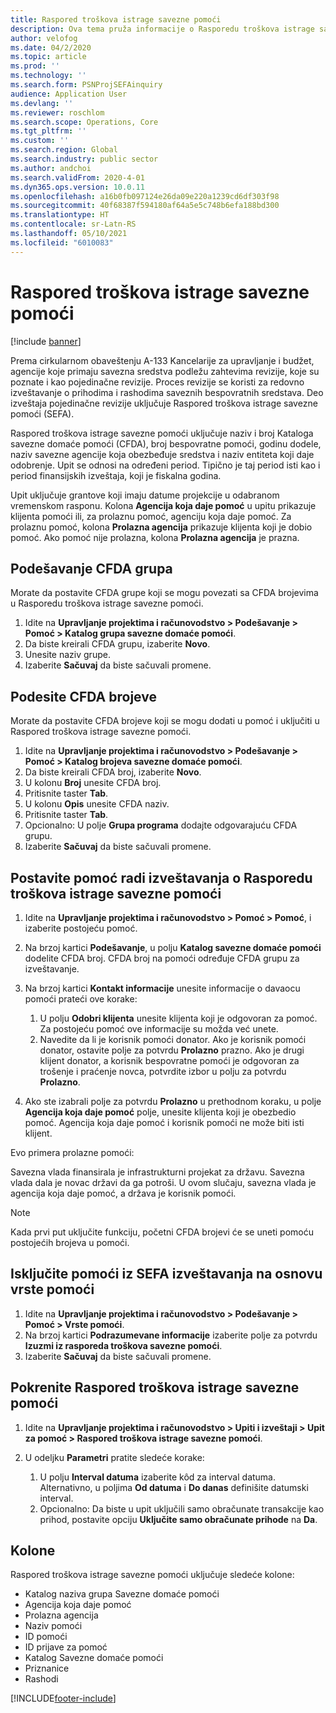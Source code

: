 ```yaml
---
title: Raspored troškova istrage savezne pomoći
description: Ova tema pruža informacije o Rasporedu troškova istrage savezne pomoći.
author: velofog
ms.date: 04/2/2020
ms.topic: article
ms.prod: ''
ms.technology: ''
ms.search.form: PSNProjSEFAinquiry
audience: Application User
ms.devlang: ''
ms.reviewer: roschlom
ms.search.scope: Operations, Core
ms.tgt_pltfrm: ''
ms.custom: ''
ms.search.region: Global
ms.search.industry: public sector
ms.author: andchoi
ms.search.validFrom: 2020-4-01
ms.dyn365.ops.version: 10.0.11
ms.openlocfilehash: a16b0fb097124e26da09e220a1239cd6df303f98
ms.sourcegitcommit: 40f68387f594180af64a5e5c748b6efa188bd300
ms.translationtype: HT
ms.contentlocale: sr-Latn-RS
ms.lasthandoff: 05/10/2021
ms.locfileid: "6010083"
---
```

# <a name="schedule-of-expenditures-of-federal-awards-inquiry"></a>Raspored troškova istrage savezne pomoći

[!include [banner](../includes/banner.md)]

Prema cirkularnom obaveštenju A-133 Kancelarije za upravljanje i budžet, agencije koje primaju savezna sredstva podležu zahtevima revizije, koje su poznate i kao pojedinačne revizije. Proces revizije se koristi za redovno izveštavanje o prihodima i rashodima saveznih bespovratnih sredstava. Deo izveštaja pojedinačne revizije uključuje Raspored troškova istrage savezne pomoći (SEFA).

Raspored troškova istrage savezne pomoći uključuje naziv i broj Kataloga savezne domaće pomoći (CFDA), broj bespovratne pomoći, godinu dodele, naziv savezne agencije koja obezbeđuje sredstva i naziv entiteta koji daje odobrenje. Upit se odnosi na određeni period. Tipično je taj period isti kao i period finansijskih izveštaja, koji je fiskalna godina.

Upit uključuje grantove koji imaju datume projekcije u odabranom vremenskom rasponu. Kolona **Agencija koja daje pomoć** u upitu prikazuje klijenta pomoći ili, za prolaznu pomoć, agenciju koja daje pomoć. Za prolaznu pomoć, kolona **Prolazna agencija** prikazuje klijenta koji je dobio pomoć. Ako pomoć nije prolazna, kolona **Prolazna agencija** je prazna.

## <a name="set-up-the-cfda-clusters"></a>Podešavanje CFDA grupa

Morate da postavite CFDA grupe koji se mogu povezati sa CFDA brojevima u Rasporedu troškova istrage savezne pomoći.

1. Idite na **Upravljanje projektima i računovodstvo \> Podešavanje \> Pomoć \> Katalog grupa savezne domaće pomoći**.
2. Da biste kreirali CFDA grupu, izaberite **Novo**.
3. Unesite naziv grupe.
4. Izaberite **Sačuvaj** da biste sačuvali promene.

## <a name="set-up-cfda-numbers"></a>Podesite CFDA brojeve

Morate da postavite CFDA brojeve koji se mogu dodati u pomoć i uključiti u Raspored troškova istrage savezne pomoći.

1. Idite na **Upravljanje projektima i računovodstvo \> Podešavanje \> Pomoć \> Katalog brojeva savezne domaće pomoći**.
2. Da biste kreirali CFDA broj, izaberite **Novo**.
3. U kolonu **Broj** unesite CFDA broj.
4. Pritisnite taster **Tab**.
5. U kolonu **Opis** unesite CFDA naziv.
6. Pritisnite taster **Tab**.
7. Opcionalno: U polje **Grupa programa** dodajte odgovarajuću CFDA grupu.
8. Izaberite **Sačuvaj** da biste sačuvali promene.

## <a name="set-up-grants-to-report-for-the-schedule-of-expenditures-of-federal-awards-inquiry"></a>Postavite pomoć radi izveštavanja o Rasporedu troškova istrage savezne pomoći

1. Idite na **Upravljanje projektima i računovodstvo \> Pomoć \> Pomoć**, i izaberite postojeću pomoć.
2. Na brzoj kartici **Podešavanje**, u polju **Katalog savezne domaće pomoći** dodelite CFDA broj. CFDA broj na pomoći određuje CFDA grupu za izveštavanje.
3. Na brzoj kartici **Kontakt informacije** unesite informacije o davaocu pomoći prateći ove korake:

    1. U polju **Odobri klijenta** unesite klijenta koji je odgovoran za pomoć. Za postojeću pomoć ove informacije su možda već unete.
    2. Navedite da li je korisnik pomoći donator. Ako je korisnik pomoći donator, ostavite polje za potvrdu **Prolazno** prazno. Ako je drugi klijent donator, a korisnik bespovratne pomoći je odgovoran za trošenje i praćenje novca, potvrdite izbor u polju za potvrdu **Prolazno**.

4. Ako ste izabrali polje za potvrdu **Prolazno** u prethodnom koraku, u polje **Agencija koja daje pomoć** polje, unesite klijenta koji je obezbedio pomoć. Agencija koja daje pomoć i korisnik pomoći ne može biti isti klijent.

Evo primera prolazne pomoći:

Savezna vlada finansirala je infrastrukturni projekat za državu. Savezna vlada dala je novac državi da ga potroši. U ovom slučaju, savezna vlada je agencija koja daje pomoć, a država je korisnik pomoći.

> [!NOTE] 
> Kada prvi put uključite funkciju, početni CFDA brojevi će se uneti pomoću postojećih brojeva u pomoći.

## <a name="exclude-grants-from-sefa-reporting-based-on-the-grant-type"></a>Isključite pomoći iz SEFA izveštavanja na osnovu vrste pomoći

1. Idite na **Upravljanje projektima i računovodstvo \> Podešavanje \> Pomoć \> Vrste pomoći**.
2. Na brzoj kartici **Podrazumevane informacije** izaberite polje za potvrdu **Izuzmi iz rasporeda troškova savezne pomoći**.
3. Izaberite **Sačuvaj** da biste sačuvali promene.

## <a name="run-the-schedule-of-expenditures-of-federal-awards-inquiry"></a>Pokrenite Raspored troškova istrage savezne pomoći

1. Idite na **Upravljanje projektima i računovodstvo \> Upiti i izveštaji \> Upit za pomoć \> Raspored troškova istrage savezne pomoći**.
2. U odeljku **Parametri** pratite sledeće korake:

    1. U polju **Interval datuma** izaberite kôd za interval datuma. Alternativno, u poljima **Od datuma** i **Do danas** definišite datumski interval.
    2. Opcionalno: Da biste u upit uključili samo obračunate transakcije kao prihod, postavite opciju **Uključite samo obračunate prihode** na **Da**.

## <a name="columns"></a>Kolone

Raspored troškova istrage savezne pomoći uključuje sledeće kolone:

- Katalog naziva grupa Savezne domaće pomoći
- Agencija koja daje pomoć
- Prolazna agencija
- Naziv pomoći
- ID pomoći
- ID prijave za pomoć
- Katalog Savezne domaće pomoći
- Priznanice
- Rashodi


[!INCLUDE[footer-include](../includes/footer-banner.md)]